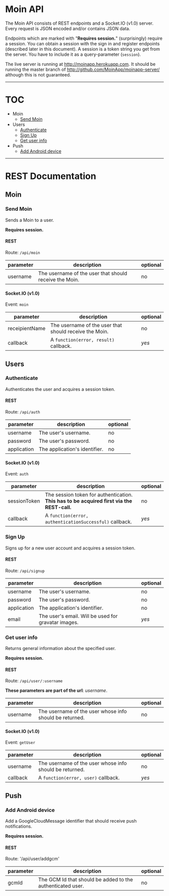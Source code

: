 # Moin API

The Moin API consists of REST endpoints and a Socket.IO (v1.0) server.
Every request is JSON encoded and/or contains JSON data.

Endpoints which are marked with "**Requires session.**" (surprisingly) require a session. You can obtain a session with the sign in and register endpoints (described later in this document).
A session is a token string you get from the server. You have to include it as a query-parameter (`session`).

The live server is running at http://moinapp.herokuapp.com. It should be running the master branch of http://github.com/MoinApp/moinapp-server/ although this is not guaranteed.

---

# TOC

* Moin
  * [Send Moin](#send-moin)
* Users
  * [Authenticate](#authenticate)
  * [Sign Up](#sign-up)
  * [Get user info](#get-user-info)
* Push
  * [Add Android device](#add-android-device)
  
---

# REST Documentation

## Moin

### Send Moin
Sends a Moin to a user.

**Requires session.**

#### REST
Route: `/api/moin`

|parameter|description|optional|
|---------|-----------|--------|
|username | The username of the user that should receive the Moin. | no |

#### Socket.IO (v1.0)
Event: `moin`

|parameter|description|optional|
|---------|-----------|--------|
| receipientName | The username of the user that should receive the Moin. | no |
| callback | A `function(error, result)` callback. | *yes*

## Users

### Authenticate
Authenticates the user and acquires a session token.

#### REST
Route: `/api/auth`

|parameter|description|optional|
|---------|-----------|--------|
|username | The user's username. | no |
|password | The user's password. | no |
|application | The application's identifier. | no |

#### Socket.IO (v1.0)
Event: `auth`

|parameter|description|optional|
|---------|-----------|--------|
|sessionToken | The session token for authentication. **This has to be acquired first via the REST-call.** | no |
|callback | A `function(error, authenticationSuccessful)` callback. | *yes* |

### Sign Up
Signs up for a new user account and acquires a session token.

#### REST
Route: `/api/signup`

|parameter|description|optional|
|---------|-----------|--------|
|username | The user's username. | no |
|password | The user's password. | no |
|application | The application's identifier. | no |
|email | The user's email. Will be used for gravatar images. | *yes* |

### Get user info
Returns general information about the specified user.

**Requires session.**

#### REST
Route: `/api/user/:username`

**These parameters are part of the url**: *username*.

|parameter|description|optional|
|---------|-----------|--------|
|username | The username of the user whose info should be returned. | no |

#### Socket.IO (v1.0)
Event: `getUser`

|parameter|description|optional|
|---------|-----------|--------|
|username | The username of the user whose info should be returned. | no |
|callback | A `function(error, user)` callback. | *yes* |

## Push

### Add Android device
Add a GoogleCloudMessage identifier that should receive push notifications.

**Requires session.**

#### REST
Route: '/api/user/addgcm'

|parameter|description|optional|
|---------|-----------|--------|
|gcmId    | The GCM Id that should be added to the authenticated user. | no |
